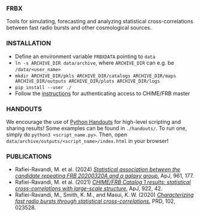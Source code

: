 ### FRBX

Tools for simulating, forecasting and analyzing statistical cross-correlations between fast radio bursts and other cosmological sources.

### INSTALLATION

- Define an environment variable `FRBXDATA` pointing to `data`
- `ln -s ARCHIVE_DIR data/archive`, where `ARCHIVE_DIR` can e.g. be `/data/<user_name>`
- `mkdir ARCHIVE_DIR/pkls ARCHIVE_DIR/catalogs ARCHIVE_DIR/maps ARCHIVE_DIR/outputs ARCHIVE_DIR/plots ARCHIVE_DIR/logs`
- `pip install --user ./` 
- Follow the [instructions](https://github.com/CHIMEFRB/frb-master/wiki/CHIME-FRB-Authentication#quickstart)
for authenticating access to CHIME/FRB master

### HANDOUTS

We encourage the use of [Python Handouts](https://github.com/danijar/handout) for high-level
scripting and sharing results! Some examples can be found in `./handouts/`. To run one, simply
do `python3 <script_name.py>`. Then, open `data/archive/outputs/<script_name>/index.html` in
your browser!

### PUBLICATIONS

- Rafiei-Ravandi, M. et al. (2024) [*Statistical association between the candidate repeating FRB 20200320A and a galaxy group.*](https://ui.adsabs.harvard.edu/abs/2023arXiv230809608R/abstract) ApJ, 961, 177.
- Rafiei-Ravandi, M. et al. (2021) [*CHIME/FRB Catalog 1 results: statistical cross-correlations with large-scale structure.*](https://ui.adsabs.harvard.edu/abs/2021ApJ...922...42R/abstract) ApJ, 922, 42.
- Rafiei-Ravandi, M., Smith, K. M., and Masui, K. W. (2020) [*Characterizing fast radio bursts through statistical cross-correlations.*](https://ui.adsabs.harvard.edu/abs/2020PhRvD.102b3528R/abstract) PRD, 102, 023528.
